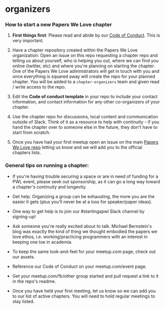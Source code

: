 # organizers

### How to start a new Papers We Love chapter

1. **First things first**: Please read and abide by our [Code of Conduct](https://github.com/papers-we-love/papers-we-love/blob/master/CODE_OF_CONDUCT.md). This is very important.

1. Have a chapter repository created within the Papers We Love organization: Open an issue on this repo requesting a chapter repo and telling us about yourself, who is helping you out, where we can find you online (twitter, etc) and where you're planning on starting the chapter. One of the Papers We Love administrators will get in touch with you and once everything is squared away will create the repo for your planned chapter. You will be added to a `chapter-organizers` team and given read / write access to the repo.

1. Edit the **Code of conduct template** in your repo to include your contact information, and contact information for any other co-organizers of your chapter.

1. Use the chapter repo for discussions, local content and communication outside of Slack. Think of it as a resource to help with continuity - if you hand the chapter over to someone else in the future, they don't have to start from scratch.

1. Once you have had your first meetup open an issue on the main [Papers We Love repo](https://github.com/papers-we-love/papers-we-love) letting us know and we will add you to the official chapters lists.

### General tips on running a chapter:

* If you're having trouble securing a space or are in need of funding for a PWL event, please seek out sponsorship, as it can go a long way toward a chapter's continuity and longevity.

* Get help. Organizing a group can be exhausting, the more you are the easier it gets (plus you'll never be at a loss for speaker/paper ideas).

* One way to get help is to join our #startingapwl Slack channel by signing-up!

* Ask someone you're really excited about to talk. Michael Bernstein's blog was exactly the kind of thing we thought embodied the papers we love ethos, i.e. working/practicing programmers with an interest in keeping one toe in academia.

* To keep the same look-and-feel for your meetup.com page, check out our assets.

* Reference our Code of Conduct on your meetup.com/event page.

* Get your meetup.com/fb/other group started and pull request a link to it in the repo's readme.

* Once you have held your first meeting, let us know so we can add you to our list of active chapters. You will need to hold regular meetings to stay listed.
